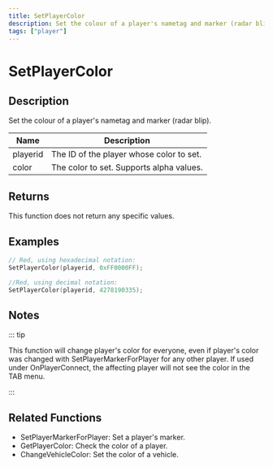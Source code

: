 ```yaml
---
title: SetPlayerColor
description: Set the colour of a player's nametag and marker (radar blip).
tags: ["player"]
---
```


# SetPlayerColor

<TagLinks />

## Description

Set the colour of a player's nametag and marker (radar blip).

| Name     | Description                              |
| -------- | ---------------------------------------- |
| playerid | The ID of the player whose color to set. |
| color    | The color to set. Supports alpha values. |

## Returns

This function does not return any specific values.

## Examples

```c
// Red, using hexadecimal notation:
SetPlayerColor(playerid, 0xFF0000FF);

//Red, using decimal notation:
SetPlayerColor(playerid, 4278190335);
```

## Notes

::: tip

This function will change player's color for everyone, even if player's color was changed with SetPlayerMarkerForPlayer for any other player.
If used under OnPlayerConnect, the affecting player will not see the color in the TAB menu.

:::

## Related Functions

- SetPlayerMarkerForPlayer: Set a player's marker.
- GetPlayerColor: Check the color of a player.
- ChangeVehicleColor: Set the color of a vehicle.
